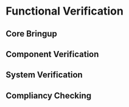 # Functional Verification

## Core Bringup

## Component Verification

## System Verification

## Compliancy Checking

